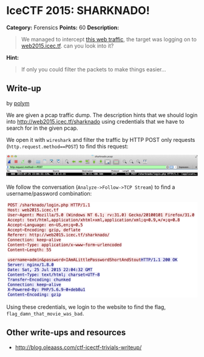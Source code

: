 # IceCTF 2015: SHARKNADO!

**Category:** Forensics
**Points:** 60
**Description:** 

> We managed to intercept [this web traffic](./sharknado.pcap), the target was logging on to <a target='_blank' href='http://web2015.icec.tf/sharknado'>web2015.icec.tf</a>. can you look into it?

**Hint:**

> If only you could filter the packets to make things easier...

## Write-up

by [polym](https://github.com/abpolym)

We are given a pcap traffic dump.
The description hints that we should login into <http://web2015.icec.tf/sharknado> using credentials that we have to search for in the given pcap.

We open it with `wireshark` and filter the traffic by HTTP POST only requests (`http.request.method==POST`) to find this request:

![](./wireshark.png)

We follow the conversation (`Analyze->Follow->TCP Stream`) to find a username/password combination:

![](./wireshark-follow.png)

Using these credentials, we login to the website to find the flag, `flag_damn_that_movie_was_bad`.

## Other write-ups and resources

* <http://blog.oleaass.com/ctf-icectf-trivials-writeup/>
